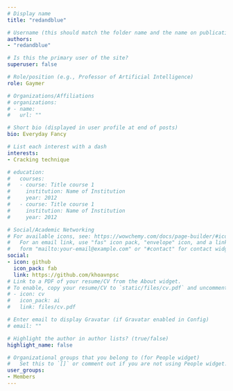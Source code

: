 ```yaml
---
# Display name
title: "redandblue"

# Username (this should match the folder name and the name on publications)
authors:
- "redandblue"

# Is this the primary user of the site?
superuser: false

# Role/position (e.g., Professor of Artificial Intelligence)
role: Gaymer

# Organizations/Affiliations
# organizations:
# - name: 
#   url: ""

# Short bio (displayed in user profile at end of posts)
bio: Everyday Fancy

# List each interest with a dash
interests:
- Cracking technique

# education:
#   courses:
#   - course: Title course 1
#     institution: Name of Institution
#     year: 2012
#   - course: Title course 1
#     institution: Name of Institution
#     year: 2012

# Social/Academic Networking
# For available icons, see: https://wowchemy.com/docs/page-builder/#icons
#   For an email link, use "fas" icon pack, "envelope" icon, and a link in the
#   form "mailto:your-email@example.com" or "#contact" for contact widget.
social:
- icon: github
  icon_pack: fab
  link: https://github.com/khoavnpsc
# Link to a PDF of your resume/CV from the About widget.
# To enable, copy your resume/CV to `static/files/cv.pdf` and uncomment the lines below.
# - icon: cv
#   icon_pack: ai
#   link: files/cv.pdf

# Enter email to display Gravatar (if Gravatar enabled in Config)
# email: ""

# Highlight the author in author lists? (true/false)
highlight_name: false

# Organizational groups that you belong to (for People widget)
#   Set this to `[]` or comment out if you are not using People widget.
user_groups:
- Members
---
```


